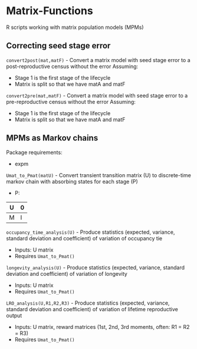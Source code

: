 # Matrix-Functions
R scripts working with matrix population models (MPMs)

## Correcting seed stage error

`convert2post(mat,matF)` - Convert a matrix model with seed stage error to a post-reproductive census without the error
Assuming:
* Stage 1 is the first stage of the lifecycle
* Matrix is split so that we have matA and matF

`convert2pre(mat,matF)` - Convert a matrix model with seed stage error to a pre-reproductive census without the error
Assuming:
* Stage 1 is the first stage of the lifecycle
* Matrix is split so that we have matA and matF

## MPMs as Markov chains

Package requirements:

* expm

`Umat_to_Pmat(matU)` - Convert transient transition matrix (U) to discrete-time markov chain with absorbing states for each stage (P)

* P:

| U | 0 |
|---|---|
| M | I 
`occupancy_time_analysis(U)` - Produce statistics (expected, variance, standard deviation and coefficient) of variation of occupancy tie

* Inputs: U matrix
* Requires `Umat_to_Pmat()`

`longevity_analysis(U)` - Produce statistics (expected, variance, standard deviation and coefficient) of variation of longevity

* Inputs: U matrix
* Requires `Umat_to_Pmat()`

`LRO_analysis(U,R1,R2,R3)` - Produce statistics (expected, variance, standard deviation and coefficient) of variation of lifetime reproductive output

* Inputs: U matrix, reward matrices (1st, 2nd, 3rd moments, often: R1 = R2 = R3)
* Requires `Umat_to_Pmat()`
